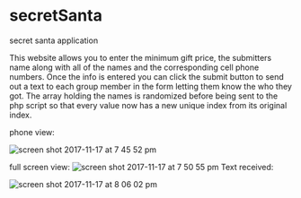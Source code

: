 # secretSanta
secret santa application 

This website allows you to enter the minimum gift price, the submitters name along with all of the names and the corresponding cell phone numbers. Once the info is entered you can click the submit button to send out a text to each group member in the form letting them know the who they got.
The array holding the names is randomized before being sent to the php script so that every value now has a new unique index from its original index. 

phone view:



















![screen shot 2017-11-17 at 7 45 52 pm](https://user-images.githubusercontent.com/20231685/32975087-cd3c8c4c-cbd1-11e7-9b52-d2cac7133279.png)


full screen view:
![screen shot 2017-11-17 at 7 50 55 pm](https://user-images.githubusercontent.com/20231685/32975055-7b289dec-cbd1-11e7-9435-3c534fde8101.png)
Text received:




























![screen shot 2017-11-17 at 8 06 02 pm](https://user-images.githubusercontent.com/20231685/32975196-d07a335e-cbd2-11e7-9b39-f16dd71cb342.png)
